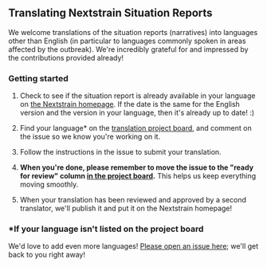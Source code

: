 ## Translating Nextstrain Situation Reports

We welcome translations of the situation reports (narratives) into languages other than English (in particular to languages commonly spoken in areas affected by the outbreak). We're incredibly grateful for and impressed by the contributions provided already!

### Getting started  

1. Check to see if the situation report is already available in your language on [the Nextstrain homepage](https://nextstrain.org). If the date is the same for the English version and the version in your language, then it's already up to date! :)  

2. Find your language\* on the [translation project board](https://github.com/nextstrain/ncov/projects/1), and comment on the issue so we know you're working on it.

3. Follow the instructions in the issue to submit your translation.  

4. **When you're done, please remember to move the issue to the "ready for review" column [in the project board](https://github.com/nextstrain/ncov/projects/1).** This helps us keep everything moving smoothly.

5. When your translation has been reviewed and approved by a second translator, we'll publish it and put it on the Nextstrain homepage!

### \*If your language isn't listed on the project board

We'd love to add even more languages! [Please open an issue here](https://github.com/nextstrain/ncov/issues/new?assignees=cassiawag&labels=&template=translation--community-request-.md&title=%5BLanguage+translation+request%5D); we'll get back to you right away!
